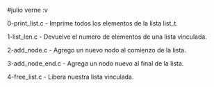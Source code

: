 #julio verne :v

0-print_list.c - Imprime todos los elementos de la lista list_t.

1-list_len.c - Devuelve el numero de elementos de una lista vinculada.

2-add_node.c - Agrego un nuevo nodo al comienzo de la lista.

3-add_node_end.c  - Agrega un nodo nuevo al final de la lista.

4-free_list.c - Libera nuestra lista vinculada.